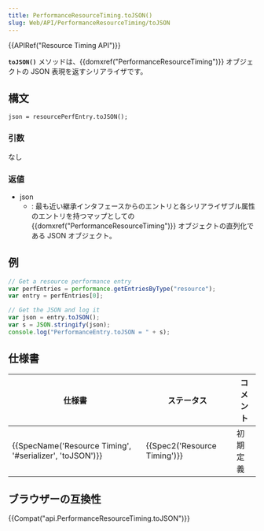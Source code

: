 ```yaml
---
title: PerformanceResourceTiming.toJSON()
slug: Web/API/PerformanceResourceTiming/toJSON
---
```

{{APIRef("Resource Timing API")}}

**`toJSON()`** メソッドは、{{domxref("PerformanceResourceTiming")}} オブジェクトの JSON 表現を返すシリアライザです。

## 構文

```
json = resourcePerfEntry.toJSON();
```

### 引数

なし

### 返値

- json
  - : 最も近い継承インタフェースからのエントリと各シリアライザブル属性のエントリを持つマップとしての {{domxref("PerformanceResourceTiming")}} オブジェクトの直列化である JSON オブジェクト。

## 例

```js
// Get a resource performance entry
var perfEntries = performance.getEntriesByType("resource");
var entry = perfEntries[0];

// Get the JSON and log it
var json = entry.toJSON();
var s = JSON.stringify(json);
console.log("PerformanceEntry.toJSON = " + s);
```

## 仕様書

| 仕様書                                                                       | ステータス                           | コメント |
| ---------------------------------------------------------------------------- | ------------------------------------ | -------- |
| {{SpecName('Resource Timing', '#serializer', 'toJSON')}} | {{Spec2('Resource Timing')}} | 初期定義 |

## ブラウザーの互換性

{{Compat("api.PerformanceResourceTiming.toJSON")}}
